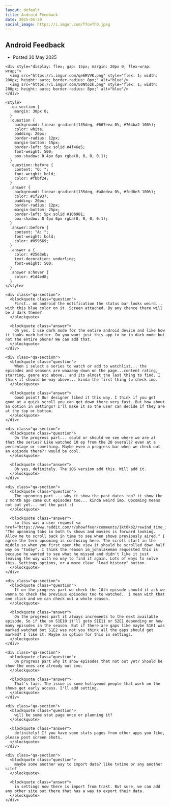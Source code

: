 ```yaml
---
layout: default
title: Android Feedback
date: 2025-05-30
social_image: https://i.imgur.com/T7ovThQ.jpeg
---
```


<main id="main" tabindex="-1">
  <article>
    <h1 class="title">
      <span role="text">
        Android Feedback
      </span>
    </h1>
    <ul class="dot_list meta">
      <li>
        Posted <time datetime="2025-05-30">
          30 May 2025
        </time>
      </li>
    </ul>

    <div style="display: flex; gap: 15px; margin: 20px 0; flex-wrap: wrap;">
      <img src="https://i.imgur.com/qe6RVVK.png" style="flex: 1; width: 200px; height: auto; border-radius: 8px;" alt="blue"/>
      <img src="https://i.imgur.com/50Ntozk.png" style="flex: 1; width: 200px; height: auto; border-radius: 8px;" alt="blue"/>
    </div>

    <style>
      .qa-section {
        margin: 30px 0;
      }
      .question {
        background: linear-gradient(135deg, #667eea 0%, #764ba2 100%);
        color: white;
        padding: 20px;
        border-radius: 12px;
        margin-bottom: 15px;
        border-left: 5px solid #4f46e5;
        font-weight: 500;
        box-shadow: 0 4px 6px rgba(0, 0, 0, 0.1);
      }
      .question::before {
        content: "Q: ";
        font-weight: bold;
        color: #fbbf24;
      }
      .answer {
        background: linear-gradient(135deg, #a8edea 0%, #fed6e3 100%);
        color: #1f2937;
        padding: 20px;
        border-radius: 12px;
        margin-bottom: 25px;
        border-left: 5px solid #10b981;
        box-shadow: 0 4px 6px rgba(0, 0, 0, 0.1);
      }
      .answer::before {
        content: "A: ";
        font-weight: bold;
        color: #059669;
      }
      .answer a {
        color: #2563eb;
        text-decoration: underline;
        font-weight: 500;
      }
      .answer a:hover {
        color: #1d4ed8;
      }
    </style>

    <div class="qa-section">
      <blockquote class="question">
        First.. on android the notification the status bar looks weird... with this blue color on it. Screen attached. By any chance there will be a dark theme?
      </blockquote>
      
      <blockquote class="answer">
        Oh yes, I use dark mode for the entire android device and like how it looks much better. Do you want just this app to be in dark mode but not the entire phone? We can add that.
      </blockquote>
    </div>

    <div class="qa-section">
      <blockquote class="question">
        When i select a series to watch or add to watchlist... the episodes and seasons are waaaaay down on the page...content rating, starring, genre etc above.. and its almost the last thing to find. I think it should be way above... kinda the first thing to check imo.
      </blockquote>
      
      <blockquote class="answer">
        Good point! Our designer liked it this way. I think if you get good at a quick scroll you can get down there very fast. But how about an option in settings? I'll make it so the user can decide if they are at the top or bottom.
      </blockquote>
    </div>

    <div class="qa-section">
      <blockquote class="question">
        On the progress part... could or should we see where we are at that the series? Like watched 10 ep from the 20 overall? even at a percentage or something. Maybe even a progress bar when we check out an episode there?! would be cool.
      </blockquote>
      
      <blockquote class="answer">
        Oh yes, definitely. The iOS version add this. Will add it.
      </blockquote>
    </div>

    <div class="qa-section">
      <blockquote class="question">
        The upcoming part ... why it show the past dates too? it show the 2 month ago came out episodes too... kinda weird imo. Upcoming means not out yet... not the past :)
      </blockquote>
      
      <blockquote class="answer">
        so this was a user request <a href="https://www.reddit.com/r/showffeur/comments/1kt0kb2/rewind_time_in_the_upcoming_tabs/">https://www.reddit.com/r/showffeur/comments/1kt0kb2/rewind_time_in_the_upcoming_tabs/</a> "The upcoming tabs in both tv shows and movies is forward looking. Allow me to scroll back in time to see when shows previously aired." I agree the term upcoming is confusing here. The scroll start in the middle so when you first open the view it should be scrolled down half way on "today". I think the reason im_johnlakeman requested this is because he wanted to see what he missed and didn't like it just leaving the way with no way to find it again. Lots of ways to solve this. Settings options, or a more clear "load history" button.
      </blockquote>
    </div>

    <div class="qa-section">
      <blockquote class="question">
        If on the progress part we check the 10th episode should it ask we wanna to check the previous episodes too to watched.. i mean with that one click and we can check out a whole season.
      </blockquote>
      
      <blockquote class="answer">
        On the progress part it always increments to the next available episode. So if the on S1E10 it'll goto S1E11 or S2E1 depending on how many episodes in the season. But if there are gaps like maybe S1E1 was marked watched but S1E2 was not you think all the gaps should get marked? I like it. Maybe an option for this in settings.
      </blockquote>
    </div>

    <div class="qa-section">
      <blockquote class="question">
        On progress part why it show episodes that not out yet? Should be show the ones are already out imo.
      </blockquote>
      
      <blockquote class="answer">
        That's fair. The issue is some hollywood people that work on the shows get early access. I'll add setting.
      </blockquote>
    </div>

    <div class="qa-section">
      <blockquote class="question">
        will be some stat page once or planning it?
      </blockquote>
      
      <blockquote class="answer">
        definitely! If you have some stats pages from other apps you like, please post screen shots.
      </blockquote>
    </div>

    <div class="qa-section">
      <blockquote class="question">
        maybe some another way to import data? like tvtime or any another site?
      </blockquote>
      
      <blockquote class="answer">
        in settings now there is import from trakt. But sure, we can add any other site out there that has a way to export their data.
      </blockquote>
    </div>
      
  </article>
</main>
